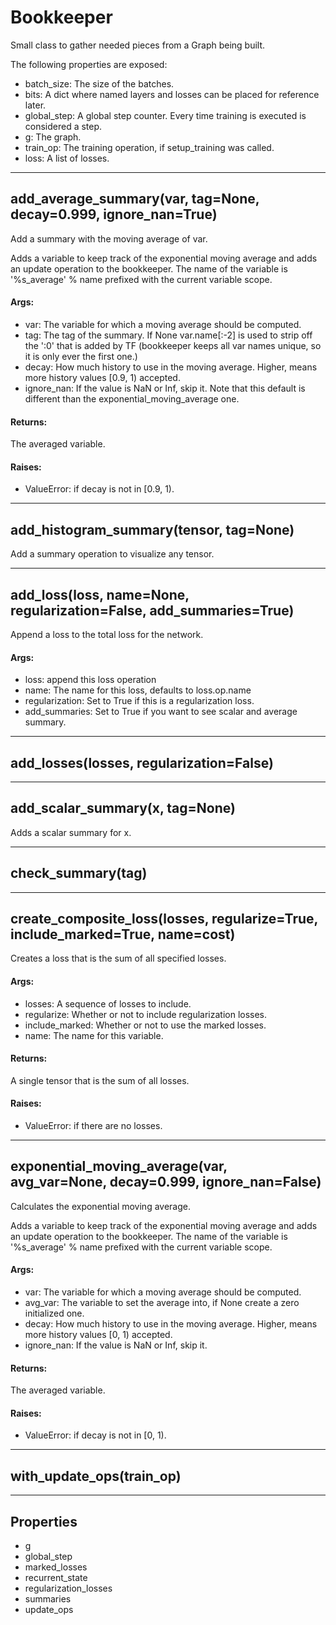 <!-- This file was automatically generated. -->

# Bookkeeper

Small class to gather needed pieces from a Graph being built.

The following properties are exposed:

* batch_size: The size of the batches.
* bits: A dict where named layers and losses can be placed for reference
    later.
* global_step: A global step counter. Every time training is executed is
    considered a step.
* g: The graph.
* train_op: The training operation, if setup_training was called.
* loss: A list of losses.

- - -




## <a name="add_average_summary"></a>add_average_summary(var, tag=None, decay=0.999, ignore_nan=True)



Add a summary with the moving average of var.

Adds a variable to keep track of the exponential moving average and adds an
update operation to the bookkeeper. The name of the variable is
'%s_average' % name prefixed with the current variable scope.

#### Args:


* var: The variable for which a moving average should be computed.
* tag: The tag of the summary. If None var.name[:-2] is used to strip off
 the ':0' that is added by TF (bookkeeper keeps all var names unique, so
 it is only ever the first one.)
* decay: How much history to use in the moving average.
 Higher, means more history values [0.9, 1) accepted.
* ignore_nan: If the value is NaN or Inf, skip it. Note that this default
 is different than the exponential_moving_average one.

#### Returns:

The averaged variable.


#### Raises:


* ValueError: if decay is not in [0.9, 1).


- - -

## <a name="add_histogram_summary"></a>add_histogram_summary(tensor, tag=None)



Add a summary operation to visualize any tensor.





- - -

## <a name="add_loss"></a>add_loss(loss, name=None, regularization=False, add_summaries=True)



Append a loss to the total loss for the network.

#### Args:


* loss: append this loss operation
* name: The name for this loss, defaults to loss.op.name
* regularization: Set to True if this is a regularization loss.
* add_summaries: Set to True if you want to see scalar and average summary.





- - -

## <a name="add_losses"></a>add_losses(losses, regularization=False)




- - -

## <a name="add_scalar_summary"></a>add_scalar_summary(x, tag=None)



Adds a scalar summary for x.





- - -

## <a name="check_summary"></a>check_summary(tag)




- - -

## <a name="create_composite_loss"></a>create_composite_loss(losses, regularize=True, include_marked=True, name=cost)



Creates a loss that is the sum of all specified losses.

#### Args:


* losses: A sequence of losses to include.
* regularize: Whether or not to include regularization losses.
* include_marked: Whether or not to use the marked losses.
* name: The name for this variable.

#### Returns:

A single tensor that is the sum of all losses.


#### Raises:


* ValueError: if there are no losses.


- - -

## <a name="exponential_moving_average"></a>exponential_moving_average(var, avg_var=None, decay=0.999, ignore_nan=False)



Calculates the exponential moving average.

Adds a variable to keep track of the exponential moving average and adds an
update operation to the bookkeeper. The name of the variable is
'%s_average' % name prefixed with the current variable scope.

#### Args:


* var: The variable for which a moving average should be computed.
* avg_var: The variable to set the average into, if None create a zero
 initialized one.
* decay: How much history to use in the moving average.
 Higher, means more history values [0, 1) accepted.
* ignore_nan: If the value is NaN or Inf, skip it.

#### Returns:

The averaged variable.


#### Raises:


* ValueError: if decay is not in [0, 1).


- - -

## <a name="with_update_ops"></a>with_update_ops(train_op)




- - -
## Properties

* g
* global_step
* marked_losses
* recurrent_state
* regularization_losses
* summaries
* update_ops
